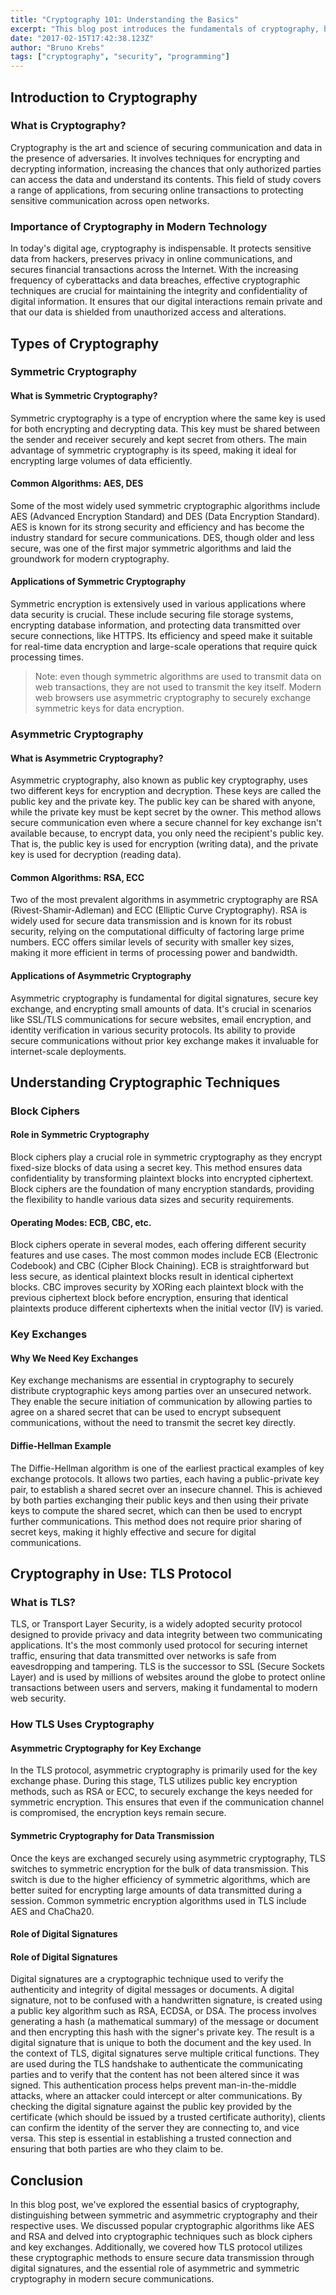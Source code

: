 ```yaml
---
title: "Cryptography 101: Understanding the Basics"
excerpt: "This blog post introduces the fundamentals of cryptography, breaking down its two primary forms: symmetric and asymmetric. We explain how each type secures data, highlight key algorithms like AES, RSA, and ECC, and demonstrate their applications in real-world security protocols such as TLS. The post also covers cryptographic techniques including block ciphers and key exchanges, with a focus on the Diffie-Hellman example for establishing secure communications."
date: "2017-02-15T17:42:38.123Z"
author: "Bruno Krebs"
tags: ["cryptography", "security", "programming"]
---
```


## Introduction to Cryptography
### What is Cryptography?
Cryptography is the art and science of securing communication and data in the presence of adversaries. It involves techniques for encrypting and decrypting information, increasing the chances that only authorized parties can access the data and understand its contents. This field of study covers a range of applications, from securing online transactions to protecting sensitive communication across open networks.
### Importance of Cryptography in Modern Technology
In today's digital age, cryptography is indispensable. It protects sensitive data from hackers, preserves privacy in online communications, and secures financial transactions across the Internet. With the increasing frequency of cyberattacks and data breaches, effective cryptographic techniques are crucial for maintaining the integrity and confidentiality of digital information. It ensures that our digital interactions remain private and that our data is shielded from unauthorized access and alterations.


## Types of Cryptography
### Symmetric Cryptography
#### What is Symmetric Cryptography?
Symmetric cryptography is a type of encryption where the same key is used for both encrypting and decrypting data. This key must be shared between the sender and receiver securely and kept secret from others. The main advantage of symmetric cryptography is its speed, making it ideal for encrypting large volumes of data efficiently.
#### Common Algorithms: AES, DES
Some of the most widely used symmetric cryptographic algorithms include AES (Advanced Encryption Standard) and DES (Data Encryption Standard). AES is known for its strong security and efficiency and has become the industry standard for secure communications. DES, though older and less secure, was one of the first major symmetric algorithms and laid the groundwork for modern cryptography.
#### Applications of Symmetric Cryptography
Symmetric encryption is extensively used in various applications where data security is crucial. These include securing file storage systems, encrypting database information, and protecting data transmitted over secure connections, like HTTPS. Its efficiency and speed make it suitable for real-time data encryption and large-scale operations that require quick processing times.

> Note: even though symmetric algorithms are used to transmit data on web transactions, they are not used to transmit the key itself. Modern web browsers use asymmetric cryptography to securely exchange symmetric keys for data encryption.

### Asymmetric Cryptography
#### What is Asymmetric Cryptography?
Asymmetric cryptography, also known as public key cryptography, uses two different keys for encryption and decryption. These keys are called the public key and the private key. The public key can be shared with anyone, while the private key must be kept secret by the owner. This method allows secure communication even where a secure channel for key exchange isn't available because, to encrypt data, you only need the recipient's public key. That is, the public key is used for encryption (writing data), and the private key is used for decryption (reading data).
#### Common Algorithms: RSA, ECC
Two of the most prevalent algorithms in asymmetric cryptography are RSA (Rivest-Shamir-Adleman) and ECC (Elliptic Curve Cryptography). RSA is widely used for secure data transmission and is known for its robust security, relying on the computational difficulty of factoring large prime numbers. ECC offers similar levels of security with smaller key sizes, making it more efficient in terms of processing power and bandwidth.
#### Applications of Asymmetric Cryptography
Asymmetric cryptography is fundamental for digital signatures, secure key exchange, and encrypting small amounts of data. It's crucial in scenarios like SSL/TLS communications for secure websites, email encryption, and identity verification in various security protocols. Its ability to provide secure communications without prior key exchange makes it invaluable for internet-scale deployments.

## Understanding Cryptographic Techniques
### Block Ciphers
#### Role in Symmetric Cryptography
Block ciphers play a crucial role in symmetric cryptography as they encrypt fixed-size blocks of data using a secret key. This method ensures data confidentiality by transforming plaintext blocks into encrypted ciphertext. Block ciphers are the foundation of many encryption standards, providing the flexibility to handle various data sizes and security requirements.
#### Operating Modes: ECB, CBC, etc.
Block ciphers operate in several modes, each offering different security features and use cases. The most common modes include ECB (Electronic Codebook) and CBC (Cipher Block Chaining). ECB is straightforward but less secure, as identical plaintext blocks result in identical ciphertext blocks. CBC improves security by XORing each plaintext block with the previous ciphertext block before encryption, ensuring that identical plaintexts produce different ciphertexts when the initial vector (IV) is varied.
### Key Exchanges
#### Why We Need Key Exchanges
Key exchange mechanisms are essential in cryptography to securely distribute cryptographic keys among parties over an unsecured network. They enable the secure initiation of communication by allowing parties to agree on a shared secret that can be used to encrypt subsequent communications, without the need to transmit the secret key directly.
#### Diffie-Hellman Example
The Diffie-Hellman algorithm is one of the earliest practical examples of key exchange protocols. It allows two parties, each having a public-private key pair, to establish a shared secret over an insecure channel. This is achieved by both parties exchanging their public keys and then using their private keys to compute the shared secret, which can then be used to encrypt further communications. This method does not require prior sharing of secret keys, making it highly effective and secure for digital communications.

## Cryptography in Use: TLS Protocol
### What is TLS?
TLS, or Transport Layer Security, is a widely adopted security protocol designed to provide privacy and data integrity between two communicating applications. It's the most commonly used protocol for securing internet traffic, ensuring that data transmitted over networks is safe from eavesdropping and tampering. TLS is the successor to SSL (Secure Sockets Layer) and is used by millions of websites around the globe to protect online transactions between users and servers, making it fundamental to modern web security.
### How TLS Uses Cryptography
#### Asymmetric Cryptography for Key Exchange
In the TLS protocol, asymmetric cryptography is primarily used for the key exchange phase. During this stage, TLS utilizes public key encryption methods, such as RSA or ECC, to securely exchange the keys needed for symmetric encryption. This ensures that even if the communication channel is compromised, the encryption keys remain secure.
#### Symmetric Cryptography for Data Transmission
Once the keys are exchanged securely using asymmetric cryptography, TLS switches to symmetric encryption for the bulk of data transmission. This switch is due to the higher efficiency of symmetric algorithms, which are better suited for encrypting large amounts of data transmitted during a session. Common symmetric encryption algorithms used in TLS include AES and ChaCha20.
#### Role of Digital Signatures
#### Role of Digital Signatures
Digital signatures are a cryptographic technique used to verify the authenticity and integrity of digital messages or documents. A digital signature, not to be confused with a handwritten signature, is created using a public key algorithm such as RSA, ECDSA, or DSA. The process involves generating a hash (a mathematical summary) of the message or document and then encrypting this hash with the signer's private key. The result is a digital signature that is unique to both the document and the key used.
In the context of TLS, digital signatures serve multiple critical functions. They are used during the TLS handshake to authenticate the communicating parties and to verify that the content has not been altered since it was signed. This authentication process helps prevent man-in-the-middle attacks, where an attacker could intercept or alter communications. By checking the digital signature against the public key provided by the certificate (which should be issued by a trusted certificate authority), clients can confirm the identity of the server they are connecting to, and vice versa. This step is essential in establishing a trusted connection and ensuring that both parties are who they claim to be.

## Conclusion
In this blog post, we've explored the essential basics of cryptography, distinguishing between symmetric and asymmetric cryptography and their respective uses. We discussed popular cryptographic algorithms like AES and RSA and delved into cryptographic techniques such as block ciphers and key exchanges. Additionally, we covered how TLS protocol utilizes these cryptographic methods to ensure secure data transmission through digital signatures, and the essential role of asymmetric and symmetric cryptography in modern secure communications.
